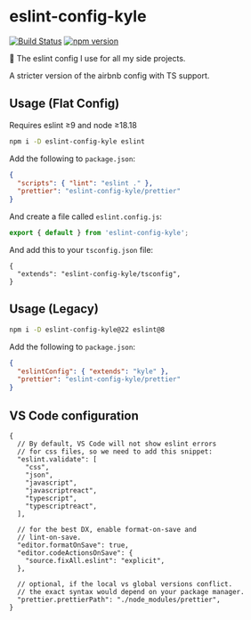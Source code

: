 # eslint-config-kyle

[![Build Status](https://github.com/k-yle/eslint-config-kyle/workflows/build/badge.svg)](https://github.com/k-yle/eslint-config-kyle/actions)
[![npm version](https://badge.fury.io/js/eslint-config-kyle.svg)](https://badge.fury.io/js/eslint-config-kyle)

💚 The eslint config I use for all my side projects.

A stricter version of the airbnb config with TS support.

## Usage (Flat Config)

Requires eslint ≥9 and node ≥18.18

```sh
npm i -D eslint-config-kyle eslint
```

Add the following to `package.json`:

```json
{
  "scripts": { "lint": "eslint ." },
  "prettier": "eslint-config-kyle/prettier"
}
```

And create a file called `eslint.config.js`:

```js
export { default } from 'eslint-config-kyle';
```

And add this to your `tsconfig.json` file:

```jsonc
{
  "extends": "eslint-config-kyle/tsconfig",
}
```

## Usage (Legacy)

```sh
npm i -D eslint-config-kyle@22 eslint@8
```

Add the following to `package.json`:

```json
{
  "eslintConfig": { "extends": "kyle" },
  "prettier": "eslint-config-kyle/prettier"
}
```

## VS Code configuration

```jsonc
{
  // By default, VS Code will not show eslint errors
  // for css files, so we need to add this snippet:
  "eslint.validate": [
    "css",
    "json",
    "javascript",
    "javascriptreact",
    "typescript",
    "typescriptreact",
  ],

  // for the best DX, enable format-on-save and
  // lint-on-save.
  "editor.formatOnSave": true,
  "editor.codeActionsOnSave": {
    "source.fixAll.eslint": "explicit",
  },

  // optional, if the local vs global versions conflict.
  // the exact syntax would depend on your package manager.
  "prettier.prettierPath": "./node_modules/prettier",
}
```
